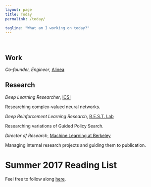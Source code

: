 ```yaml
---
layout: page
title: Today
permalink: /today/

tagline: "What am I working on today?"
---
```

<br>

## Work
*Co-founder, Engineer*, [Alinea](http://www.alinea.ai) 


## Research

*Deep Learning Researcher*, [ICSI](https://www.icsi.berkeley.edu/icsi/)
<p>
Researching complex-valued neural networks.
</p>

*Deep Reinforcement Learning Research*, [B.E.S.T. Lab](https://www.icsi.berkeley.edu/icsi/)
<p>
Researching variations of Guided Policy Search.
</p>


*Director of Research*, [Machine Learning at Berkeley](https://ml.berkeley.edu/)
<p>
Managing internal research projects and guiding them to publication. 
</p>


# Summer 2017 Reading List

Feel free to follow along [here](https://docs.google.com/spreadsheets/d/1921snepdp5iQMqTfHic7fOtcgaXH27XK9MBS993cQXg/edit?usp=sharing).



